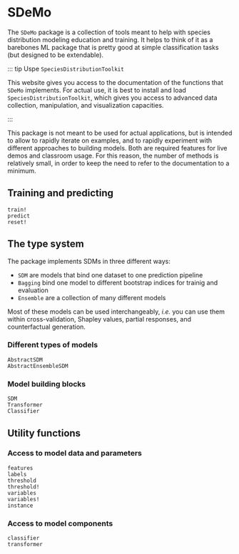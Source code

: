 # SDeMo

The `SDeMo` package is a collection of tools meant to help with species distribution
modeling education and training. It helps to think of it as a barebones ML package that is
pretty good at simple classification tasks (but designed to be extendable).

::: tip Uspe `SpeciesDistributionToolkit`

This website gives you access to the documentation of the functions that `SDeMo` implements.
For actual use, it is best to install and load `SpeciesDistributionToolkit`, which gives you
access to advanced data collection, manipulation, and visualization capacities.

:::

This package is not meant to be used for actual applications, but is intended to allow to
rapidly iterate on examples, and to rapidly experiment with different approaches to building
models. Both are required features for live demos and classroom usage. For this reason, the
number of methods is relatively small, in order to keep the need to refer to the
documentation to a minimum.

## Training and predicting

```@docs
train!
predict
reset!
```

## The type system

The package implements SDMs in three different ways:

- `SDM` are models that bind one dataset to one prediction pipeline
- `Bagging` bind one model to different bootstrap indices for trainig and evaluation
- `Ensemble` are a collection of many different models

Most of these models can be used interchangeably, *i.e.* you can use them within
cross-validation, Shapley values, partial responses, and counterfactual generation.


### Different types of models

```@docs
AbstractSDM
AbstractEnsembleSDM
```

### Model building blocks

```@docs
SDM
Transformer
Classifier
```

## Utility functions

### Access to model data and parameters

```@docs
features
labels
threshold
threshold!
variables
variables!
instance
```

### Access to model components

```@docs
classifier
transformer
```

